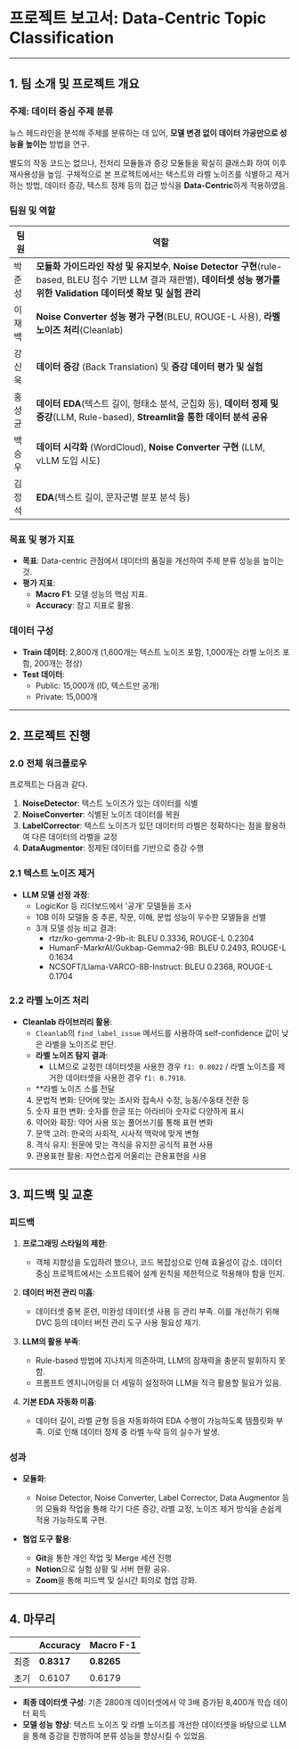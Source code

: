 # 프로젝트 보고서: Data-Centric Topic Classification

---

## 1. 팀 소개 및 프로젝트 개요
### 주제: 데이터 중심 주제 분류
뉴스 헤드라인을 분석해 주제를 분류하는 데 있어, **모델 변경 없이 데이터 가공만으로 성능을 높이는** 방법을 연구. 

별도의 작동 코드는 없으나, 전처리 모듈들과 증강 모듈들을 확실히 클래스화 하여 이후 재사용성을 높임.
구체적으로 본 프로젝트에서는 텍스트와 라벨 노이즈를 식별하고 제거하는 방법, 데이터 증강, 텍스트 정제 등의 접근 방식을 
**Data-Centric**하게 적용하였음.

### 팀원 및 역할
|팀원|역할|
|----|----|
|박준성|**모듈화 가이드라인 작성 및 유지보수**, **Noise Detector 구현**(rule-based, BLEU 점수 기반 LLM 결과 재판별), **데이터셋 성능 평가를 위한 Validation 데이터셋 확보 및 실험 관리** |
|이재백|**Noise Converter 성능 평가 구현**(BLEU, ROUGE-L 사용),  **라벨 노이즈 처리**(Cleanlab)|
|강신욱|**데이터 증강** (Back Translation) 및 **증강 데이터 평가 및 실험**|
|홍성균|**데이터 EDA**(텍스트 길이, 형태소 분석, 군집화 등), **데이터 정제 및 증강**(LLM, Rule-based), **Streamlit을 통한 데이터 분석 공유**|
|백승우|**데이터 시각화** (WordCloud), **Noise Converter 구현** (LLM, vLLM 도입 시도)|
|김정석|**EDA**(텍스트 길이, 문자군별 분포 분석 등)|

### 목표 및 평가 지표
- **목표**: Data-centric 관점에서 데이터의 품질을 개선하여 주제 분류 성능을 높이는 것.
- **평가 지표**:
  - **Macro F1**: 모델 성능의 핵심 지표.
  - **Accuracy**: 참고 지표로 활용.
  
### 데이터 구성
- **Train 데이터**: 2,800개 (1,600개는 텍스트 노이즈 포함, 1,000개는 라벨 노이즈 포함, 200개는 정상)
- **Test 데이터**:
  - Public: 15,000개 (ID, 텍스트만 공개)
  - Private: 15,000개

---

## 2. 프로젝트 진행
### 2.0 전체 워크플로우
프로젝트는 다음과 같다.

1. **NoiseDetector**: 텍스트 노이즈가 있는 데이터를 식별
2. **NoiseConverter**: 식별된 노이즈 데이터를 복원
3. **LabelCorrector**: 텍스트 노이즈가 있던 데이터의 라벨은 정확하다는 점을 활용하여 다른 데이터의 라벨을 교정
4. **DataAugmentor**: 정제된 데이터를 기반으로 증강 수행
### 2.1 텍스트 노이즈 제거
- **LLM 모델 선정 과정**:
  - LogicKor 등 리더보드에서 '공개' 모델들을 조사
  - 10B 이하 모델들 중 추론, 작문, 이해, 문법 성능이 우수한 모델들을 선별
  - 3개 모델 성능 비교 결과:
    - rtzr/ko-gemma-2-9b-it: BLEU 0.3336, ROUGE-L 0.2304
    - HumanF-MarkrAI/Gukbap-Gemma2-9B: BLEU 0.2493, ROUGE-L 0.1634
    - NCSOFT/Llama-VARCO-8B-Instruct: BLEU 0.2368, ROUGE-L 0.1704

### 2.2 라벨 노이즈 처리
- **Cleanlab 라이브러리 활용**:
  - `Cleanlab`의 `find_label_issue` 메서드를 사용하여 self-confidence 값이 낮은 라벨을 노이즈로 판단.
  - **라벨 노이즈 탐지 결과**:
    - LLM으로 교정한 데이터셋을 사용한 경우 `f1: 0.8022` / 라벨 노이즈를 제거한 데이터셋을 사용한 경우 `f1: 0.7918`.
  - **라벨 노이즈 스를 전달
  4. 문법적 변화: 단어에 맞는 조사와 접속사 수정, 능동/수동태 전환 등
  5. 숫자 표현 변화: 숫자를 한글 또는 아라비아 숫자로 다양하게 표시
  6. 약어와 확장: 약어 사용 또는 풀어쓰기를 통해 표현 변화
  7. 문맥 고려: 한국의 사회적, 시사적 맥락에 맞게 변형
  8. 격식 유지: 원문에 맞는 격식을 유지한 공식적 표현 사용
  9. 관용표현 활용: 자연스럽게 어울리는 관용표현을 사용
  

---

## 3. 피드백 및 교훈
### 피드백
1. **프로그래밍 스타일의 제한**:
   - 객체 지향성을 도입하려 했으나, 코드 복잡성으로 인해 효율성이 감소. 데이터 중심 프로젝트에서는 소프트웨어 설계 원칙을 제한적으로 적용해야 함을 인지.
   
2. **데이터 버전 관리 미흡**:
   - 데이터셋 중복 훈련, 미완성 데이터셋 사용 등 관리 부족. 이를 개선하기 위해 DVC 등의 데이터 버전 관리 도구 사용 필요성 제기.

3. **LLM의 활용 부족**:
   - Rule-based 방법에 지나치게 의존하여, LLM의 잠재력을 충분히 발휘하지 못함.
   - 프롬프트 엔지니어링을 더 세밀히 설정하여 LLM을 적극 활용할 필요가 있음.

4. **기본 EDA 자동화 미흡**:
   - 데이터 길이, 라벨 균형 등을 자동화하여 EDA 수행이 가능하도록 템플릿화 부족. 이로 인해 데이터 정제 중 라벨 누락 등의 실수가 발생.

### 성과
- **모듈화**:
  - Noise Detector, Noise Converter, Label Corrector, Data Augmentor 등의 모듈화 작업을 통해 각기 다른 증강, 라벨 교정, 노이즈 제거 방식을 손쉽게 적용 가능하도록 구현.
  
- **협업 도구 활용**:
  - **Git**을 통한 개인 작업 및 Merge 세션 진행
  - **Notion**으로 실험 상황 및 서버 현황 공유.
  - **Zoom**을 통해 피드백 및 실시간 회의로 협업 강화.

---

## 4. 마무리
|| Accuracy     | Macro F-1     |
|---|--------|--------|
최종| **0.8317** | **0.8265** |
초기| 0.6107 | 0.6179 |

- **최종 데이터셋 구성**: 기존 2800개 데이터셋에서 약 3배 증가된 8,400개 학습 데이터 획득
- **모델 성능 향상**: 텍스트 노이즈 및 라벨 노이즈를 개선한 데이터셋을 바탕으로 LLM을 통해 증강을 진행하여 분류 성능을 향상시킬 수 있었음.
